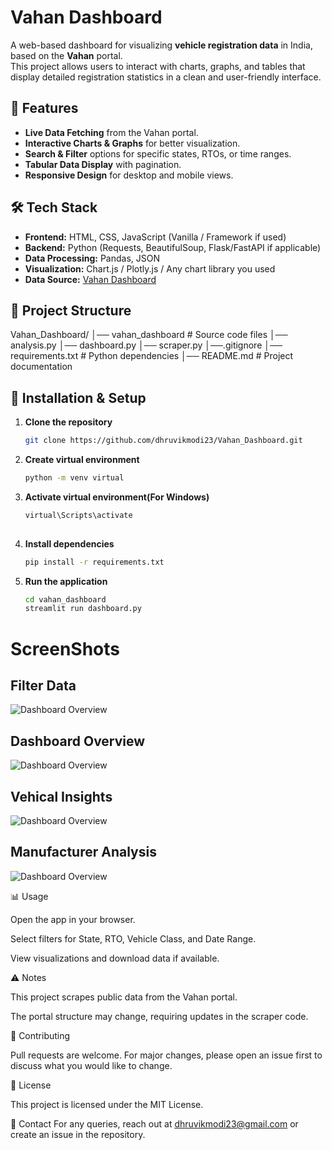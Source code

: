 # Vahan Dashboard

A web-based dashboard for visualizing **vehicle registration data** in India, based on the **Vahan** portal.  
This project allows users to interact with charts, graphs, and tables that display detailed registration statistics in a clean and user-friendly interface.

## 📌 Features
- **Live Data Fetching** from the Vahan portal.
- **Interactive Charts & Graphs** for better visualization.
- **Search & Filter** options for specific states, RTOs, or time ranges.
- **Tabular Data Display** with pagination.
- **Responsive Design** for desktop and mobile views.

## 🛠️ Tech Stack
- **Frontend:** HTML, CSS, JavaScript (Vanilla / Framework if used)
- **Backend:** Python (Requests, BeautifulSoup, Flask/FastAPI if applicable)
- **Data Processing:** Pandas, JSON
- **Visualization:** Chart.js / Plotly.js / Any chart library you used
- **Data Source:** [Vahan Dashboard](https://vahan.parivahan.gov.in/vahan4dashboard/)

## 📂 Project Structure

Vahan_Dashboard/
│── vahan_dashboard # Source code files
    │── analysis.py
    │── dashboard.py
    │── scraper.py
│──.gitignore
│── requirements.txt # Python dependencies
│── README.md # Project documentation




## 🚀 Installation & Setup
1. **Clone the repository**
   ```bash
   git clone https://github.com/dhruvikmodi23/Vahan_Dashboard.git

 2. **Create virtual environment**
    ```bash 
    python -m venv virtual

 3. **Activate virtual environment(For Windows)**
    ```bash 
    virtual\Scripts\activate
 
 4. **Install dependencies**
    ```bash
    pip install -r requirements.txt

 5. **Run the application**
     ```bash
     cd vahan_dashboard
     streamlit run dashboard.py

# ScreenShots

## Filter Data
![Dashboard Overview](assets/screenshots/1.png)

## Dashboard Overview
![Dashboard Overview](assets/screenshots/2.png)

## Vehical Insights
![Dashboard Overview](assets/screenshots/3.png)

## Manufacturer Analysis
![Dashboard Overview](assets/screenshots/4.png)





📊 Usage

Open the app in your browser.

Select filters for State, RTO, Vehicle Class, and Date Range.

View visualizations and download data if available.

⚠️ Notes

This project scrapes public data from the Vahan portal.

The portal structure may change, requiring updates in the scraper code.

🤝 Contributing

Pull requests are welcome.
For major changes, please open an issue first to discuss what you would like to change.

📜 License

This project is licensed under the MIT License.


📩 Contact
For any queries, reach out at dhruvikmodi23@gmail.com or create an issue in the repository.
    
 



